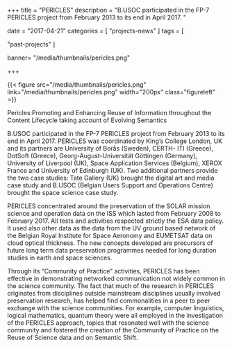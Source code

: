 +++
title = "PERICLES"
description = "B.USOC participated in the FP-7 PERICLES project from February 2013 to its end in April 2017. "

date = "2017-04-21"
categories = [
    "projects-news"
]
tags = [

  "past-projects"
]

banner= "/media/thumbnails/pericles.png"


+++

{{< figure src="/media/thumbnails/pericles.png"  link="/media/thumbnails/pericles.png"  width="200px" class="figureleft" >}}


Pericles:Promoting  and  Enhancing  Reuse  of  Information throughout  the  Content  Lifecycle  taking  account  of  Evolving  Semantics

B.USOC participated in the FP-7 PERICLES project from February 2013 to its end in April 2017.
PERICLES was coordinated by King’s College London, UK and its partners are University of Borås (Sweden), CERTH- ITI (Greece), DotSoft (Greece), Georg-August-Universität Göttingen (Germany), University of Liverpool (UK), Space Application Services (Belgium), XEROX France and University of Edinburgh (UK). Two additional partners provide the two case studies: Tate Gallery (UK) brought the digital art and media case study and B.USOC (Belgian Users Support and Operations Centre) brought the space science case study.

PERICLES concentrated around the preservation of the SOLAR mission science and operation data on the ISS which lasted from February 2008 to February 2017.  All tests and activities respected strictly the ESA data policy. It used also other data as the data from the UV ground based network of the Belgian Royal Institute for Space Aeronomy and EUMETSAT data on cloud optical thickness. The new concepts developed are precursors of future long term data preservation programmes  needed for long duration studies in earth and space sciences.

Through its “Community of Practice” activities, PERICLES has been effective in demonstrating networked communication not widely common in the science community. The fact that much of the research in PERICLES  originates  from  disciplines  outside  mainstream  disciplines  usually  involved  preservation research, has helped find commonalities in a peer to peer exchange with the science  communities.  For example, computer  linguistics,  logical  mathematics,  quantum  theory  were  all  employed in the investigation of the PERICLES approach, topics that resonated well with the science  community and fostered the creation of the Community of Practice on the Reuse of Science data and on Semantic Shift.
